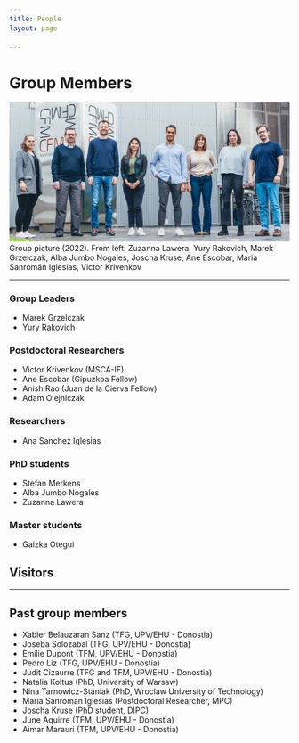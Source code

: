 ```yaml
---
title: People
layout: page

---
```

# Group Members

<img class="image" src="/assets/images/NanoSpec_web.jpg" alt="Alt Text">
<figcaption class="caption">Group picture (2022). From left: Zuzanna Lawera, Yury Rakovich, Marek Grzelczak, Alba Jumbo Nogales, Joscha Kruse, Ane Escobar, Maria Sanromán Iglesias, Victor Krivenkov</figcaption>

---

### Group Leaders

- Marek Grzelczak
- Yury Rakovich

### Postdoctoral Researchers

- Victor Krivenkov (MSCA-IF)
- Ane Escobar (Gipuzkoa Fellow)
- Anish Rao (Juan de la Cierva Fellow)
- Adam Olejniczak

### Researchers

- Ana Sanchez Iglesias

### PhD students

- Stefan Merkens
- Alba Jumbo Nogales
- Zuzanna Lawera

### Master students

- Gaizka Otegui

## Visitors

---

## Past group members

- Xabier Belauzaran Sanz (TFG, UPV/EHU - Donostia)
- Joseba Solozabal (TFG, UPV/EHU - Donostia)
- Emilie Dupont (TFM, UPV/EHU - Donostia)
- Pedro Liz (TFG, UPV/EHU - Donostia)
- Judit Cizaurre (TFG and TFM, UPV/EHU - Donostia)
- Natalia Koltus (PhD, University of Warsaw)
- Nina Tarnowicz-Staniak (PhD, Wroclaw University of Technology)
- Maria Sanroman Iglesias (Postdoctoral Researcher, MPC)
- Joscha Kruse (PhD student, DIPC)
- June Aquirre (TFM, UPV/EHU - Donostia)
- Aimar Marauri (TFM, UPV/EHU - Donostia)
